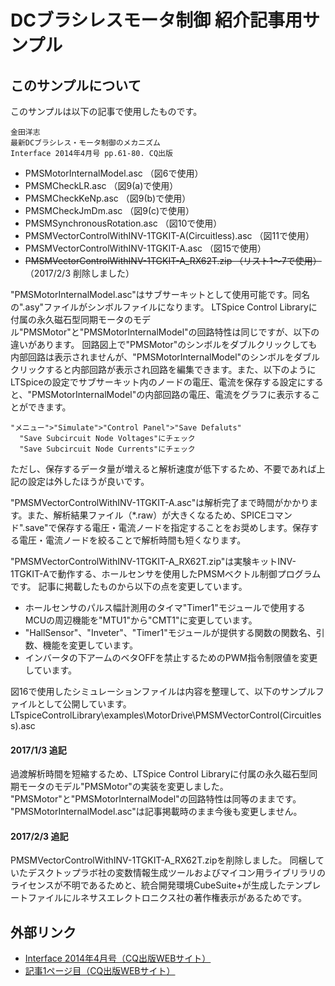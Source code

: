 # DCブラシレスモータ制御 紹介記事用サンプル

## このサンプルについて
このサンプルは以下の記事で使用したものです。

```
金田洋志
最新DCブラシレス・モータ制御のメカニズム
Interface 2014年4月号 pp.61-80. CQ出版
```

- PMSMotorInternalModel.asc （図6で使用）
- PMSMCheckLR.asc （図9(a)で使用）
- PMSMCheckKeNp.asc （図9(b)で使用）
- PMSMCheckJmDm.asc （図9(c)で使用）
- PMSMSynchronousRotation.asc （図10で使用）
- PMSMVectorControlWithINV-1TGKIT-A(Circuitless).asc （図11で使用）
- PMSMVectorControlWithINV-1TGKIT-A.asc （図15で使用）
- ~~PMSMVectorControlWithINV-1TGKIT-A_RX62T.zip （リスト1～7で使用）~~（2017/2/3 削除しました）

"PMSMotorInternalModel.asc"はサブサーキットとして使用可能です。同名の".asy"ファイルがシンボルファイルになります。
LTSpice Control Libraryに付属の永久磁石型同期モータのモデル"PMSMotor"と"PMSMotorInternalModel"の回路特性は同じですが、以下の違いがあります。
回路図上で"PMSMotor"のシンボルをダブルクリックしても内部回路は表示されませんが、"PMSMotorInternalModel"のシンボルをダブルクリックすると内部回路が表示され回路を編集できます。また、以下のようにLTSpiceの設定でサブサーキット内のノードの電圧、電流を保存する設定にすると、"PMSMotorInternalModel"の内部回路の電圧、電流をグラフに表示することができます。
```
"メニュー">"Simulate">"Control Panel">"Save Defaluts"
  "Save Subcircuit Node Voltages"にチェック
  "Save Subcircuit Node Currents"にチェック
```
ただし、保存するデータ量が増えると解析速度が低下するため、不要であれば上記の設定は外したほうが良いです。

"PMSMVectorControlWithINV-1TGKIT-A.asc"は解析完了まで時間がかかります。また、解析結果ファイル（*.raw）が大きくなるため、SPICEコマンド".save"で保存する電圧・電流ノードを指定することをお奨めします。保存する電圧・電流ノードを絞ることで解析時間も短くなります。

"PMSMVectorControlWithINV-1TGKIT-A_RX62T.zip"は実験キットINV-1TGKIT-Aで動作する、ホールセンサを使用したPMSMベクトル制御プログラムです。
記事に掲載したものから以下の点を変更しています。
- ホールセンサのパルス幅計測用のタイマ"Timer1"モジュールで使用するMCUの周辺機能を"MTU1"から"CMT1"に変更しています。
- "HallSensor"、"Inveter"、"Timer1"モジュールが提供する関数の関数名、引数、機能を変更しています。
- インバータの下アームのベタOFFを禁止するためのPWM指令制限値を変更しています。

図16で使用したシミュレーションファイルは内容を整理して、以下のサンプルファイルとして公開しています。
LTspiceControlLibrary\examples\MotorDrive\PMSMVectorControl(Circuitless).asc


#### 2017/1/3 追記
過渡解析時間を短縮するため、LTSpice Control Libraryに付属の永久磁石型同期モータのモデル"PMSMotor"の実装を変更しました。
"PMSMotor"と"PMSMotorInternalModel"の回路特性は同等のままです。
"PMSMotorInternalModel.asc"は記事掲載時のまま今後も変更しません。

#### 2017/2/3 追記
PMSMVectorControlWithINV-1TGKIT-A_RX62T.zipを削除しました。
同梱していたデスクトップラボ社の変数情報生成ツールおよびマイコン用ライブリラリのライセンスが不明であるためと、統合開発環境CubeSuite+が生成したテンプレートファイルにルネサスエレクトロニクス社の著作権表示があるためです。

## 外部リンク
- [Interface 2014年4月号（CQ出版WEBサイト）](http://www.kumikomi.net/interface/contents/201404.php)
- [記事1ページ目（CQ出版WEBサイト）](http://www.kumikomi.net/interface/sample/201404/if04_061.pdf)
